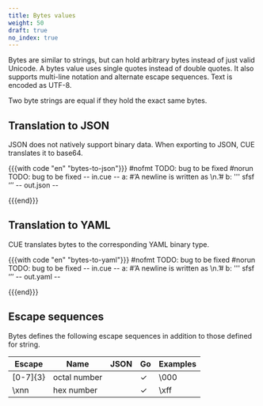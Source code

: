 ```yaml
---
title: Bytes values
weight: 50
draft: true
no_index: true
---
```


Bytes are similar to strings, but can hold arbitrary bytes instead of just valid
Unicode. A bytes value uses single quotes instead of double quotes.  It also
supports multi-line notation and alternate escape sequences. Text is encoded as
UTF-8.

Two byte strings are equal if they hold the exact same bytes.

## Translation to JSON

JSON does not natively support binary data.
When exporting to JSON, CUE translates it to base64.

{{{with code "en" "bytes-to-json"}}}
#nofmt TODO: bug to be fixed
#norun TODO: bug to be fixed
-- in.cue --
a: #’A newline is written as \n.’#
b: '''
    sfsf
    ‘’’
-- out.json --

{{{end}}}

## Translation to YAML

CUE translates bytes to the corresponding YAML binary type.

{{{with code "en" "bytes-to-yaml"}}}
#nofmt TODO: bug to be fixed
#norun TODO: bug to be fixed
-- in.cue --
a: #’A newline is written as \n.’#
b: '''
    sfsf
    ‘’’
-- out.yaml --

{{{end}}}

## Escape sequences

Bytes defines the following escape sequences in addition to those defined for
string.

| Escape | Name | JSON | Go | Examples |
| --- | --- | --- | --- | --- |
| \[0-7]{3} | octal number |  | ✓ | \000 |
| \xnn | hex number |  | ✓ | \xff |

<!-- TODO: should we deprecate octal numbers? -->
